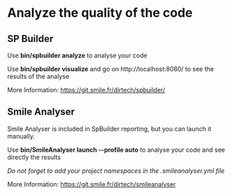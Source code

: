 Analyze the quality of the code
===============================

SP Builder
----------

Use __bin/spbuilder analyze__ to analyse your code

Use __bin/spbuilder visualize__ and go on http://localhost:8080/ to see the results of the analyse

More Information: https://git.smile.fr/dirtech/spbuilder/


Smile Analyser
--------------

Smile Analyser is included in SpBuilder reporting, but you can launch it manually.

Use __bin/SmileAnalyser launch --profile auto__ to analyse your code and see directly the results

*Do not forget to add your project namespaces in the .smileanalyser.yml file*

More Information: https://git.smile.fr/dirtech/smileanalyser
